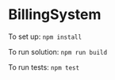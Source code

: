 # BillingSystem

To set up:
`npm install`

To run solution:
`npm run build`

To run tests:
`npm test`